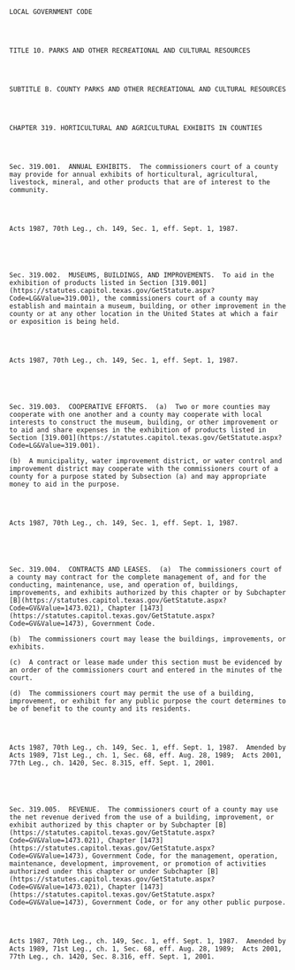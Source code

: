 ﻿
    
    
    	
    					
    
    
    LOCAL GOVERNMENT CODE
    
      
    
    
    TITLE 10. PARKS AND OTHER RECREATIONAL AND CULTURAL RESOURCES
    
      
    
    
    SUBTITLE B. COUNTY PARKS AND OTHER RECREATIONAL AND CULTURAL RESOURCES
    
      
    
    
    CHAPTER 319. HORTICULTURAL AND AGRICULTURAL EXHIBITS IN COUNTIES
    
      
    
    
    Sec. 319.001.  ANNUAL EXHIBITS.  The commissioners court of a county may provide for annual exhibits of horticultural, agricultural, livestock, mineral, and other products that are of interest to the community.
    
    
    
    
    Acts 1987, 70th Leg., ch. 149, Sec. 1, eff. Sept. 1, 1987.
    
    
    
    
    
    Sec. 319.002.  MUSEUMS, BUILDINGS, AND IMPROVEMENTS.  To aid in the exhibition of products listed in Section [319.001](https://statutes.capitol.texas.gov/GetStatute.aspx?Code=LG&Value=319.001), the commissioners court of a county may establish and maintain a museum, building, or other improvement in the county or at any other location in the United States at which a fair or exposition is being held.
    
    
    
    
    Acts 1987, 70th Leg., ch. 149, Sec. 1, eff. Sept. 1, 1987.
    
    
    
    
    
    Sec. 319.003.  COOPERATIVE EFFORTS.  (a)  Two or more counties may cooperate with one another and a county may cooperate with local interests to construct the museum, building, or other improvement or to aid and share expenses in the exhibition of products listed in Section [319.001](https://statutes.capitol.texas.gov/GetStatute.aspx?Code=LG&Value=319.001).
    
    (b)  A municipality, water improvement district, or water control and improvement district may cooperate with the commissioners court of a county for a purpose stated by Subsection (a) and may appropriate money to aid in the purpose.
    
    
    
    
    Acts 1987, 70th Leg., ch. 149, Sec. 1, eff. Sept. 1, 1987.
    
    
    
    
    
    Sec. 319.004.  CONTRACTS AND LEASES.  (a)  The commissioners court of a county may contract for the complete management of, and for the conducting, maintenance, use, and operation of, buildings, improvements, and exhibits authorized by this chapter or by Subchapter [B](https://statutes.capitol.texas.gov/GetStatute.aspx?Code=GV&Value=1473.021), Chapter [1473](https://statutes.capitol.texas.gov/GetStatute.aspx?Code=GV&Value=1473), Government Code.
    
    (b)  The commissioners court may lease the buildings, improvements, or exhibits.
    
    (c)  A contract or lease made under this section must be evidenced by an order of the commissioners court and entered in the minutes of the court.
    
    (d)  The commissioners court may permit the use of a building, improvement, or exhibit for any public purpose the court determines to be of benefit to the county and its residents.
    
    
    
    
    Acts 1987, 70th Leg., ch. 149, Sec. 1, eff. Sept. 1, 1987.  Amended by Acts 1989, 71st Leg., ch. 1, Sec. 68, eff. Aug. 28, 1989;  Acts 2001, 77th Leg., ch. 1420, Sec. 8.315, eff. Sept. 1, 2001.
    
    
    
    
    
    Sec. 319.005.  REVENUE.  The commissioners court of a county may use the net revenue derived from the use of a building, improvement, or exhibit authorized by this chapter or by Subchapter [B](https://statutes.capitol.texas.gov/GetStatute.aspx?Code=GV&Value=1473.021), Chapter [1473](https://statutes.capitol.texas.gov/GetStatute.aspx?Code=GV&Value=1473), Government Code, for the management, operation, maintenance, development, improvement, or promotion of activities authorized under this chapter or under Subchapter [B](https://statutes.capitol.texas.gov/GetStatute.aspx?Code=GV&Value=1473.021), Chapter [1473](https://statutes.capitol.texas.gov/GetStatute.aspx?Code=GV&Value=1473), Government Code, or for any other public purpose.
    
    
    
    
    Acts 1987, 70th Leg., ch. 149, Sec. 1, eff. Sept. 1, 1987.  Amended by Acts 1989, 71st Leg., ch. 1, Sec. 68, eff. Aug. 28, 1989;  Acts 2001, 77th Leg., ch. 1420, Sec. 8.316, eff. Sept. 1, 2001.
    
    
    
    
    				
